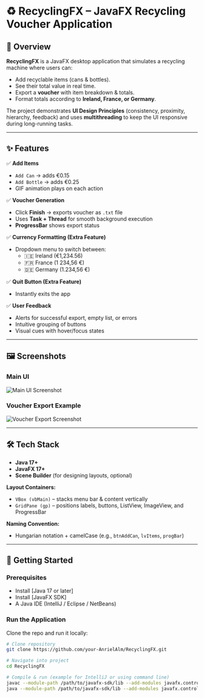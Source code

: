 # ♻️ RecyclingFX – JavaFX Recycling Voucher Application  

## 📖 Overview  
**RecyclingFX** is a JavaFX desktop application that simulates a recycling machine where users can:  
- Add recyclable items (cans & bottles).  
- See their total value in real time.  
- Export a **voucher** with item breakdown & totals.  
- Format totals according to **Ireland, France, or Germany**.  

The project demonstrates **UI Design Principles** (consistency, proximity, hierarchy, feedback) and uses **multithreading** to keep the UI responsive during long-running tasks.  

---

## ✨ Features  

✅ **Add Items**  
- `Add Can` → adds €0.15  
- `Add Bottle` → adds €0.25  
- GIF animation plays on each action  

✅ **Voucher Generation**  
- Click **Finish** → exports voucher as `.txt` file  
- Uses **Task + Thread** for smooth background execution  
- **ProgressBar** shows export status  

✅ **Currency Formatting (Extra Feature)**  
- Dropdown menu to switch between:  
  - 🇮🇪 Ireland (€1,234.56)  
  - 🇫🇷 France (1 234,56 €)  
  - 🇩🇪 Germany (1.234,56 €)  

✅ **Quit Button (Extra Feature)**  
- Instantly exits the app  

✅ **User Feedback**  
- Alerts for successful export, empty list, or errors  
- Intuitive grouping of buttons  
- Visual cues with hover/focus states  

---

## 🖼️ Screenshots  

### Main UI  
![Main UI Screenshot](<img width="977" height="737" alt="image" src="https://github.com/user-attachments/assets/0801f2b1-31c1-436d-96e6-db3d0e40d95a" />
)  

### Voucher Export Example  
![Voucher Export Screenshot](<img width="980" height="736" alt="image" src="https://github.com/user-attachments/assets/eac6eb6f-08ac-4b8b-8d44-3817d4d9a3ef" />
)  

---

## 🛠️ Tech Stack  

- **Java 17+**  
- **JavaFX 17+**  
- **Scene Builder** (for designing layouts, optional)  

**Layout Containers:**  
- `VBox (vbMain)` – stacks menu bar & content vertically  
- `GridPane (gp)` – positions labels, buttons, ListView, ImageView, and ProgressBar  

**Naming Convention:**  
- Hungarian notation + camelCase (e.g., `btnAddCan`, `lvItems`, `progBar`)  

---

## 🚀 Getting Started  

### Prerequisites  
- Install [Java 17 or later] 
- Install [JavaFX SDK]
- A Java IDE (IntelliJ / Eclipse / NetBeans)  

### Run the Application  
Clone the repo and run it locally:  

```bash
# Clone repository
git clone https://github.com/your-AnrielAlm/RecyclingFX.git

# Navigate into project
cd RecyclingFX

# Compile & run (example for IntelliJ or using command line)
javac --module-path /path/to/javafx-sdk/lib --add-modules javafx.controls RecyclingFX.java
java --module-path /path/to/javafx-sdk/lib --add-modules javafx.controls RecyclingFX
